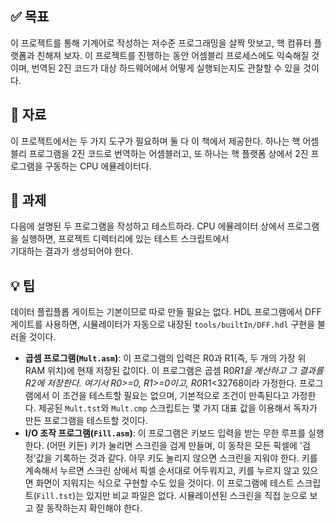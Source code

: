 ## ✅ 목표
이 프로젝트를 통해 기계어로 작성하는 저수준 프로그래밍을 살짝 맛보고, 핵 컴퓨터 플랫폼과 친해져 보자. 
이 프로젝트를 진행하는 동안 어셈블리 프로세스에도 익숙해질 것이며, 번역된 2진 코드가 대상 하드웨어에서 어떻게 실행되는지도 관찰할 수 있을 것이다. 

## 🧾 자료
이 프로젝트에서는 두 가지 도구가 필요하며 둘 다 이 책에서 제공한다. 하나는 핵 어셈블리 프로그램을 2진 코드로 번역하는 어셈블러고, 
또 하나는 핵 플랫폼 상에서 2진 프로그램을 구동하는 CPU 에뮬레이터다.

## 🧪 과제
다음에 설명된 두 프로그램을 작성하고 테스트하라. CPU 에뮬레이터 상에서 프로그램을 실행하면, 프로젝트 디렉터리에 있는 테스트 스크립트에서  
기대하는 결과가 생성되어야 한다.

## 💡 팁
데이터 플립플롭 게이트는 기본이므로 따로 만들 필요는 없다. HDL 프로그램에서 DFF 게이트를 사용하면, 시뮬레이터가 자동으로 
내장된 `tools/builtIn/DFF.hdl` 구현을 불러올 것이다.

- **곱셈 프로그램(`Mult.asm`)**: 이 프로그램의 입력은 R0과 R1(즉, 두 개의 가장 위 RAM 위치)에 현재 저장된 값이다. 이 프로그램은 곱셈 
R0*R1을 계산하고 그 결과를 R2에 저장한다. 여기서 R0>=0, R1>=0이고, R0*R1<32768이라 가정한다. 프로그램에서 이 조건을 테스트할 필요는 
없으며, 기본적으로 조건이 만족된다고 가정한다. 제공된 `Mult.tst`와 `Mult.cmp` 스크립트는 몇 가지 대표 값을 이용해서 독자가 만든 프로그램을 
테스트할 것이다.
- **I/O 조작 프로그램(`Fill.asm`)**: 이 프로그램은 키보드 입력을 받는 무한 루프를 실행한다. (어떤 키든) 키가 눌리면 스크린을 검게 만들며, 
이 동작은 모든 픽셀에 '검정'값을 기록하는 것과 같다. 아무 키도 눌리지 않으면 스크린을 지워야 한다. 키를 계속해서 누르면 스크린 상에서 
픽셀 순서대로 어두워지고, 키를 누르지 않고 있으면 화면이 지워지는 식으로 구현할 수도 있을 것이다. 이 프로그램에 테스트 스크립트(`Fill.tst`)는 
있지만 비교 파일은 없다. 시뮬레이션된 스크린을 직접 눈으로 보고 잘 동작하는지 확인해야 한다.
